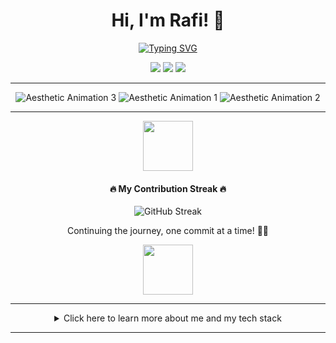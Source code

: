 <div align="center">
  <h1>Hi, I'm Rafi! 👋</h1>
</div>

<p align="center">
  <a href="https://git.io/typing-svg"><img src="https://readme-typing-svg.demolab.com?font=Fira+Code&weight=700&size=23&pause=1000&color=F7F7F7&center=true&vCenter=true&width=435&lines=Full-Stack+Developer;Always+Learning+%26+Creating;Loves+JavaScript+%26+Python" alt="Typing SVG" /></a>
</p>

<p align="center">
  <a href="mailto:rafirizqullah4@gmail.com" target="_blank"><img src="https://img.shields.io/badge/Email-333333?style=for-the-badge&logo=gmail&logoColor=white" /></a>
  <a href="https://www.linkedin.com/in/USERNAME_LINKEDIN_ANDA" target="_blank"><img src="https://img.shields.io/badge/LinkedIn-333333?style=for-the-badge&logo=linkedin&logoColor=white" /></a>
  <a href="https://URL_PORTOFOLIO_ANDA" target="_blank"><img src="https://img.shields.io/badge/Portfolio-333333?style=for-the-badge&logo=google-chrome&logoColor=white" /></a>
</p>

---


<p align="center">
  <img src="https://i.gifer.com/origin/9d/9d036900febef8da5657c81a8984f2e5_w200.webp" alt="Aesthetic Animation 3">
  <img src="https://i.gifer.com/bfR.gif" alt="Aesthetic Animation 1">
  <img src="https://i.gifer.com/origin/24/242fe9cf6125a52fc2823c3350b1200a_w200.webp" alt="Aesthetic Animation 2">
</p>

---

<p align="center">
  <img src="https://i.gifer.com/origin/88/882117ba6592b729734d6ae65f4946c9_w200.gif" height="80" />
</p>

<h4 align="center">🔥 My Contribution Streak 🔥</h4>
<p align="center">
  <img src="https://github-readme-streak-stats.herokuapp.com/?user=rarizqullah&theme=tokyonight&hide_border=true" alt="GitHub Streak" />
</p>
<p align="center">Continuing the journey, one commit at a time! 👨‍💻</p>

<p align="center">
  <img src="https://i.gifer.com/origin/88/882117ba6592b729734d6ae65f4946c9_w200.gif" height="80" />
</p>

---

<details align="center">
  <summary>Click here to learn more about me and my tech stack</summary>
  
# 💫 About Me:
<p>
  I am a <b>Full-Stack Developer</b> passionate about building modern and functional web applications. I have a particular interest in the ecosystem <b>JavaScript/TypeScript</b>, especially with <b>Next.js</b> and <b>Vue.js</b>.
</p>

 🔭 I am currently experimenting with **AI and Web3**.
 🌱 I am currently studying **CI/CD using Docker and GitHub Actions**.
 👯 Open to **collaborate** in open-source projects.

# 💻 Tech Stack:
![JavaScript](https://img.shields.io/badge/javascript-%23323330.svg?style=for-the-badge&logo=javascript&logoColor=%23F7DF1E) ![TypeScript](https://img.shields.io/badge/typescript-%23007ACC.svg?style=for-the-badge&logo=typescript&logoColor=white) ![Python](https://img.shields.io/badge/python-3670A0?style=for-the-badge&logo=python&logoColor=ffdd54)
</details>

---
